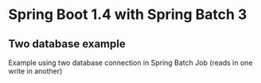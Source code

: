 # Spring Boot 1.4 with Spring Batch 3


## Two database example
Example using two database connection in Spring Batch Job (reads in one write in another)
